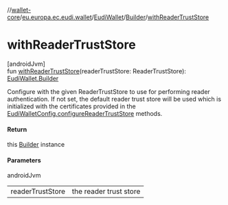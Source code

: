 //[wallet-core](../../../../index.md)/[eu.europa.ec.eudi.wallet](../../index.md)/[EudiWallet](../index.md)/[Builder](index.md)/[withReaderTrustStore](with-reader-trust-store.md)

# withReaderTrustStore

[androidJvm]\
fun [withReaderTrustStore](with-reader-trust-store.md)(readerTrustStore: ReaderTrustStore): [EudiWallet.Builder](index.md)

Configure with the given ReaderTrustStore to use for performing reader authentication. If not set, the default reader trust store will be used which is initialized with the certificates provided in the [EudiWalletConfig.configureReaderTrustStore](../../-eudi-wallet-config/configure-reader-trust-store.md) methods.

#### Return

this [Builder](index.md) instance

#### Parameters

androidJvm

| | |
|---|---|
| readerTrustStore | the reader trust store |
